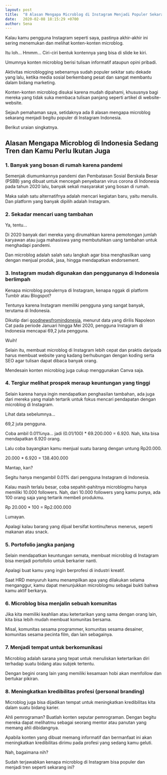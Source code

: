 ```yaml
---
layout: post
title:  "8 Alasan Mengapa Microblog di Instagram Menjadi Populer Sekarang Ini"
date:   2020-02-08 18:15:29 +0700
author: Sena
---
```

Kalau kamu pengguna Instagram seperti saya, pastinya akhir-akhir ini sering menemukan dan melihat konten-konten microblog.

Itu loh... Hmmm... Ciri-ciri bentuk kontennya yang bisa di slide ke kiri.

Umumnya konten microblog berisi tulisan informatif ataupun opini pribadi.

Aktivitas microblogging sebenarnya sudah populer sekitar satu dekade yang lalu, ketika media sosial berkembang pesat dan sangat membantu dalam bidang marketing.

Konten-konten microblog disukai karena mudah dipahami, khususnya bagi mereka yang tidak suka membaca tulisan panjang seperti artikel di website-website.

Sejauh pemahaman saya, setidaknya ada 8 alasan mengapa microblog sekarang menjadi begitu populer di Instagram Indonesia.

Berikut uraian singkatnya.

<h2>Alasan Mengapa Microblog di Indonesia Sedang Tren dan Kamu Perlu Ikutan Juga</h2>

<h3>1. Banyak yang bosan di rumah karena pandemi</h3>

Semenjak diumumkannya pandemi dan Pembatasan Sosial Berskala Besar (PSBB) yang dibuat untuk mencegah penyebaran virus corona di Indonesia pada tahun 2020 lalu, banyak sekali masyarakat yang bosan di rumah.

Maka salah satu alternatifnya adalah mencari kegiatan baru, yaitu menulis. Dan platform yang banyak dipilih adalah Instagram.

<h3>2. Sekadar mencari uang tambahan</h3>

Ya, tentu...

Di 2020 banyak dari mereka yang dirumahkan karena pemotongan jumlah karyawan atau juga mahasiswa yang membutuhkan uang tambahan untuk menghadapi pandemi.

Dan microblog adalah salah satu langkah agar bisa menghasilkan uang dengan menjual produk, jasa, hingga mendapatkan endorsement.

<h3>3. Instagram mudah digunakan dan penggunanya di Indonesia berlimpah</h3>

Kenapa microblog populernya di Instagram, kenapa nggak di platform Tumblr atau Blogspot?

Tentunya karena Instagram memiliki pengguna yang sangat banyak, terutama di Indonesia.

Dikutip dari <u><a href="https://www.goodnewsfromindonesia.id/2020/06/14/pengguna-instagram-di-indonesia-didominasi-wanita-dan-generasi-milenial" target="_blank">goodnewsfromindonesia</a></u>, menurut data yang dirilis Napoleon Cat pada periode Januari hingga Mei 2020, pengguna Instagram di Indonesia mencapai 69,2 juta pengguna.

Wuih!

Selain itu, membuat microblog di Instagram lebih cepat dan praktis daripada harus membuat website yang kadang berhubungan dengan koding serta SEO agar tulisan dapat dibaca banyak orang.

Mendesain konten microblog juga cukup menggunakan Canva saja.

<h3>4. Tergiur melihat prospek meraup keuntungan yang tinggi</h3>

Selain karena hanya ingin mendapatkan penghasilan tambahan, ada juga dari mereka yang malah tertarik untuk fokus mencari pendapatan dengan microblog di Instagram.

Lihat data sebelumnya...

69,2 juta pengguna.

Coba ambil 0.01%nya... jadi (0.01/100) * 69.200.000 = 6.920. Nah, kita bisa mendapatkan 6.920 orang.

Lalu coba bayangkan kamu menjual suatu barang dengan untung Rp20.000.

20.000 * 6.920 = 138.400.000

Mantap, kan?

Segitu hanya mengambil 0.01% dari pengguna Instagram di Indonesia.

Kalau masih terlalu besar, coba sepahit-pahitnya microblogmu hanya memiliki 10.000 followers. Nah, dari 10.000 followers yang kamu punya, ada 100 orang saja yang tertarik membeli produkmu.

Rp 20.000 * 100 = Rp2.000.000

Lumayan.

Apalagi kalau barang yang dijual bersifat kontinu/terus menerus, seperti makanan atau snack.

<h3>5. Portofolio jangka panjang</h3>

Selain mendapatkan keuntungan semata, membuat microblog di Instagram bisa menjadi portofolio untuk berkarier nanti.

Apalagi buat kamu yang ingin berprofesi di industri kreatif.

Saat HRD menyuruh kamu menampilkan apa yang dilakukan selama menganggur, kamu dapat menunjukkan microblogmu sebagai bukti bahwa kamu aktif berkarya.

<h3>6. Microblog bisa menjalin sebuah komunitas</h3>

Jika kita memiliki keahlian atau ketertarikan yang sama dengan orang lain, kita bisa lebih mudah membuat komunitas bersama.

Misal, komunitas sesama programmer, komunitas sesama desainer, komunitas sesama pecinta film, dan lain sebagainya.

<h3>7. Menjadi tempat untuk berkomunikasi</h3>

Microblog adalah sarana yang tepat untuk menuliskan ketertarikan diri terhadap suatu bidang atau subjek tertentu.

Dengan begini orang lain yang memiliki kesamaan hobi akan memfollow dan bertukar pikiran.

<h3>8. Meningkatkan kredibilitas profesi (personal branding)</h3>

Microblog juga bisa dijadikan tempat untuk meningkatkan kredibilitas kita dalam suatu bidang karier.

Ahli pemrograman? Buatlah konten seputar pemrograman. Dengan begitu mereka dapat melihatmu sebagai seorang mentor atau panutan yang memang ahli dibidangnya.

Apabila konten yang dibuat memang informatif dan bermanfaat ini akan meningkatkan kredibilitas dirimu pada profesi yang sedang kamu geluti.

Nah, bagaimana nih? 

Sudah terjawabkan kenapa microblog di Instagram bisa populer dan menjadi tren seperti sekarang ini?